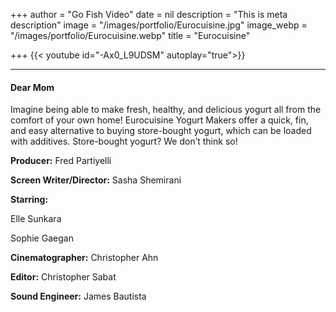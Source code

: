 +++
author = "Go Fish Video"
date = nil
description = "This is meta description"
image = "/images/portfolio/Eurocuisine.jpg"
image_webp = "/images/portfolio/Eurocuisine.webp"
title = "Eurocuisine"

+++
{{< youtube id="-Ax0_L9UDSM" autoplay="true">}}

***

#### Dear Mom

Imagine being able to make fresh, healthy, and delicious yogurt all from the comfort of your own home! Eurocuisine Yogurt Makers offer a quick, fin, and easy alternative to buying store-bought yogurt, which can be loaded with additives. Store-bought yogurt? We don’t think so!

**Producer:** Fred Partiyelli

**Screen Writer/Director:** Sasha Shemirani

**Starring:**

Elle Sunkara

Sophie Gaegan

**Cinematographer:** Christopher Ahn

**Editor:** Christopher Sabat

**Sound Engineer:** James Bautista